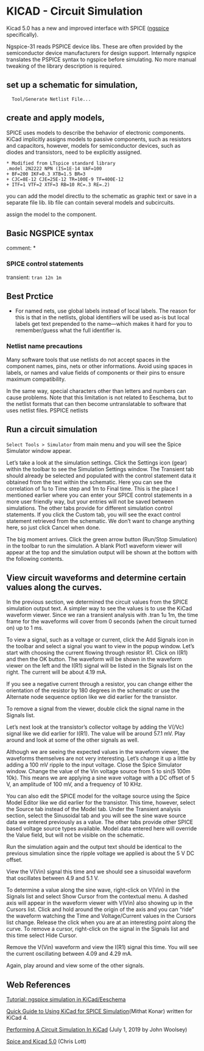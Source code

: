 # KICAD - Circuit Simulation
Kicad 5.0 has a new and improved interface with SPICE ([ngspice](http://ngspice.sourceforge.net/ngspice-eeschema.html) specifically).

Ngspice-31 reads PSPICE device libs. These are often provided by the semiconductor device manufacturers for design support. Internally ngspice translates the PSPICE syntax to ngspice before simulating. No more manual tweaking of the library description is required. 


## set up a schematic for simulation,
      Tool/Generate Netlist File...



## create and apply models,


SPICE uses models to describe the behavior of electronic components. KiCad implicitly assigns models to passive components, such as resistors and capacitors, however, models for semiconductor devices, such as diodes and transistors, need to be explicitly assigned.

    * Modified from LTspice standard library
    .model 2N2222 NPN (IS=1E-14 VAF=100
    + BF=200 IKF=0.3 XTB=1.5 BR=3
    + CJC=8E-12 CJE=25E-12 TR=100E-9 TF=400E-12
    + ITF=1 VTF=2 XTF=3 RB=10 RC=.3 RE=.2)

you can add the model directlu to the schematic as graphic text or save in a separate file lib.
lib file can contain several models and subcircuits.

assign the model to the component.

## Basic NGSPICE syntax

comment: *


### SPICE control statements

transient: 
```tran 12n 1m```

## Best Prctice
* For named nets, use global labels instead of local labels.
  The reason for this is that in the netlists, global identifiers will be used as-is but local labels get text prepended to the name—which makes it hard for you to remember/guess what the full identifier is.


### Netlist name precautions

Many software tools that use netlists do not accept spaces in the component names, pins, nets or other informations. Avoid using spaces in labels, or names and value fields of components or their pins to ensure maximum compatibility.

In the same way, special characters other than letters and numbers can cause problems. Note that this limitation is not related to Eeschema, but to the netlist formats that can then become untranslatable to software that uses netlist files.
PSPICE netlists

## Run a circuit simulation
`Select Tools > Simulator` from main menu and you will see the Spice Simulator window appear.

Let’s take a look at the simulation settings. Click the Settings icon (gear) within the toolbar to see the Simulation Settings window. The Transient tab should already be selected and populated with the control statement data it obtained from the text within the schematic. Here you can see the correlation of 1u to Time step and 1m to Final time. This is the place I mentioned earlier where you can enter your SPICE control statements in a more user friendly way, but your entries will not be saved between simulations. The other tabs provide for different simulation control statements. If you click the Custom tab, you will see the exact control statement retrieved from the schematic. We don’t want to change anything here, so just click Cancel when done.

The big moment arrives. Click the green arrow button (Run/Stop Simulation) in the toolbar to run the simulation. A blank Plot1 waveform viewer will appear at the top and the simulation output will be shown at the bottom with the following contents.

## View circuit waveforms and determine certain values along the curves.
In the previous section, we determined the circuit values from the SPICE simulation output text. A simpler way to see the values is to use the KiCad waveform viewer. Since we ran a transient analysis with .tran 1u 1m, the time frame for the waveforms will cover from 0 seconds (when the circuit turned on) up to 1 ms.

To view a signal, such as a voltage or current, click the Add Signals icon in the toolbar and select a signal you want to view in the popup window. Let’s start with choosing the current flowing through resistor R1. Click on I(R1) and then the OK button. The waveform will be shown in the waveform viewer on the left and the I(R1) signal will be listed in the Signals list on the right. The current will be about 4.19 mA.

If you see a negative current through a resistor, you can change either the orientation of the resistor by 180 degrees in the schematic or use the Alternate node sequence option like we did earlier for the transistor.

To remove a signal from the viewer, double click the signal name in the Signals list.

Let’s next look at the transistor’s collector voltage by adding the V(/Vc) signal like we did earlier for I(R1). The value will be around 57.1 mV. Play around and look at some of the other signals as well.

Although we are seeing the expected values in the waveform viewer, the waveforms themselves are not very interesting. Let’s change it up a little by adding a 100 mV ripple to the input voltage. Close the Spice Simulator window. Change the value of the Vin voltage source from 5 to sin(5 100m 10k). This means we are applying a sine wave voltage with a DC offset of 5 V, an amplitude of 100 mV, and a frequency of 10 KHz.

You can also edit the SPICE model for the voltage source using the Spice Model Editor like we did earlier for the transistor. This time, however, select the Source tab instead of the Model tab. Under the Transient analysis section, select the Sinusoidal tab and you will see the sine wave source data we entered previously as a value. The other tabs provide other SPICE based voltage source types available. Model data entered here will override the Value field, but will not be visible on the schematic.

Run the simulation again and the output text should be identical to the previous simulation since the ripple voltage we applied is about the 5 V DC offset.

View the V(Vin) signal this time and we should see a sinusoidal waveform that oscillates between 4.9 and 5.1 V.

To determine a value along the sine wave, right-click on V(Vin) in the Signals list and select Show Cursor from the contextual menu. A dashed axis will appear in the waveform viewer with V(Vin) also showing up in the Cursors list. Click and hold around the origin of the axis and you can “ride” the waveform watching the Time and Voltage/Current values in the Cursors list change. Release the click when you are at an interesting point along the curve. To remove a cursor, right-click on the signal in the Signals list and this time select Hide Cursor.

Remove the V(Vin) waveform and view the I(R1) signal this time. You will see the current oscillating between 4.09 and 4.29 mA.

Again, play around and view some of the other signals.
## Web References
[Tutorial: ngspice simulation in KiCad/Eeschema](http://ngspice.sourceforge.net/ngspice-eeschema.html#digi)

[Quick Guide to Using KiCad for SPICE Simulation](https://mithatkonar.com/wiki/doku.php/kicad/kicad_spice_quick_guide)(Mithat Konar)
written for KiCad 4. 

[Performing A Circuit Simulation In KiCad](https://www.woolseyworkshop.com/2019/07/01/performing-a-circuit-simulation-in-kicad/)  (July 1, 2019 by John Woolsey)

[Spice and Kicad 5.0](https://thestumbler.io/projs/modelrr/03-spice-and-kicad.html) (Chris Lott)

[]()

[]()
